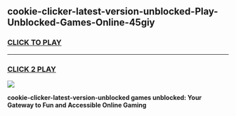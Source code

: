 
## cookie-clicker-latest-version-unblocked-Play-Unblocked-Games-Online-45giy
<h3>
<a href="https://premium76.site?title=cookie-clicker-latest-version-unblocked&ref=25A">CLICK TO PLAY</a></h3>
<hr>

<h3>
<a href="https://premium76.site?title=cookie-clicker-latest-version-unblocked&ref=25A">CLICK 2 PLAY</a>
  
</h3>

<a href="https://premium76.site?title=cookie-clicker-latest-version-unblocked&ref=25A"><img src="https://clearcache.store/games.png"></a>


**cookie-clicker-latest-version-unblocked games unblocked: Your Gateway to Fun and Accessible Online Gaming**
